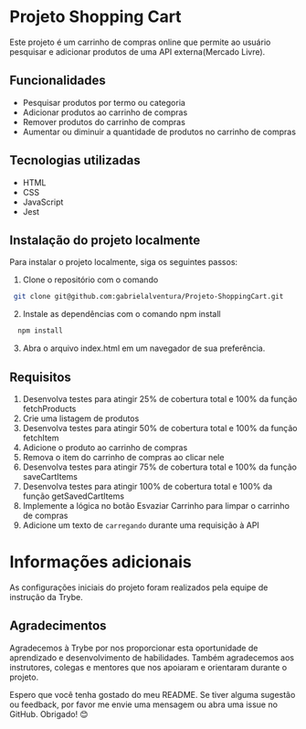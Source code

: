 # Projeto Shopping Cart

Este projeto é um carrinho de compras online que permite ao usuário pesquisar e adicionar produtos de uma API externa(Mercado Livre).

## Funcionalidades
* Pesquisar produtos por termo ou categoria
* Adicionar produtos ao carrinho de compras
* Remover produtos do carrinho de compras
* Aumentar ou diminuir a quantidade de produtos no carrinho de compras

## Tecnologias utilizadas
* HTML
* CSS
* JavaScript
* Jest

## Instalação do projeto localmente
Para instalar o projeto localmente, siga os seguintes passos:

1. Clone o repositório com o comando 

```bash
 git clone git@github.com:gabrielalventura/Projeto-ShoppingCart.git
```

2. Instale as dependências com o comando npm install

```bash
  npm install
```
3. Abra o arquivo index.html em um navegador de sua preferência. 

## Requisitos

1. Desenvolva testes para atingir 25% de cobertura total e 100% da função fetchProducts
2. Crie uma listagem de produtos
3. Desenvolva testes para atingir 50% de cobertura total e 100% da função fetchItem
4. Adicione o produto ao carrinho de compras
5. Remova o item do carrinho de compras ao clicar nele
6. Desenvolva testes para atingir 75% de cobertura total e 100% da função saveCartItems
7. Desenvolva testes para atingir 100% de cobertura total e 100% da função getSavedCartItems
8. Implemente a lógica no botão Esvaziar Carrinho para limpar o carrinho de compras
9. Adicione um texto de `carregando` durante uma requisição à API

# Informações adicionais
As configurações iniciais do projeto foram realizados pela equipe de instrução da Trybe.

## Agradecimentos

Agradecemos à Trybe por nos proporcionar esta oportunidade de aprendizado e desenvolvimento de habilidades. Também agradecemos aos instrutores, colegas e mentores que nos apoiaram e orientaram durante o projeto.


Espero que você tenha gostado do meu README. Se tiver alguma sugestão ou feedback, por favor me envie uma mensagem ou abra uma issue no GitHub. Obrigado! 😊
